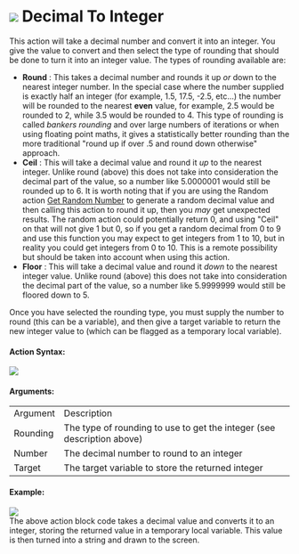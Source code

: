 #  ![](https://gms.magecorn.com/Manual/assets/Images/Scripting_Reference/Drag_And_Drop/Reference/Data_Types/i_Types_Decimal_To_Integer.png) Decimal To Integer

This action will take a decimal number and convert it into an integer.
You give the value to convert and then select the type of rounding that
should be done to turn it into an integer value. The types of rounding
available are:

-   **Round** : This takes a decimal number and rounds it up *or* down
    to the nearest integer number. In the special case where the number
    supplied is exactly half an integer (for example, 1.5, 17.5, -2.5,
    etc...) the number will be rounded to the nearest **even** value,
    for example, 2.5 would be rounded to 2, while 3.5 would be rounded
    to 4. This type of rounding is called *bankers rounding* and over
    large numbers of iterations or when using floating point maths, it
    gives a statistically better rounding than the more traditional
    "round up if over .5 and round down otherwise" approach.
-   **Ceil** : This will take a decimal value and round it *up* to the
    nearest integer. Unlike round (above) this does not take into
    consideration the decimal part of the value, so a number like
    5.0000001 would still be rounded up to 6. It is worth noting that if
    you are using the Random action [Get Random
    Number](../Random/Get_Random_Number) to generate a random
    decimal value and then calling this action to round it up, then you
    *may* get unexpected results. The random action could potentially
    return 0, and using "Ceil" on that will not give 1 but 0, so if you
    get a random decimal from 0 to 9 and use this function you may
    expect to get integers from 1 to 10, but in reality you could get
    integers from 0 to 10. This is a remote possibility but should be
    taken into account when using this action.
-   **Floor** : This will take a decimal value and round it *down* to
    the nearest integer value. Unlike round (above) this does not take
    into consideration the decimal part of the value, so a number like
    5.9999999 would still be floored down to 5.

Once you have selected the rounding type, you must supply the number to
round (this can be a variable), and then give a target variable to
return the new integer value to (which can be flagged as a temporary
local variable).

#### Action Syntax:

  
![](https://gms.magecorn.com/Manual/assets/Images/Scripting_Reference/Drag_And_Drop/Reference/Data_Types/a_Types_Decimal_To_integer.png)  

#### Arguments:

|          |                                                                        |
|----------|------------------------------------------------------------------------|
| Argument | Description                                                            |
| Rounding | The type of rounding to use to get the integer (see description above) |
| Number   | The decimal number to round to an integer                              |
| Target   | The target variable to store the returned integer                      |

#### Example:

  
![](https://gms.magecorn.com/Manual/assets/Images/Scripting_Reference/Drag_And_Drop/Reference/Data_Types/e_Types_Decimal_To_Integer.png)  
The above action block code takes a decimal value and converts it to an
integer, storing the returned value in a temporary local variable. This
value is then turned into a string and drawn to the screen.

